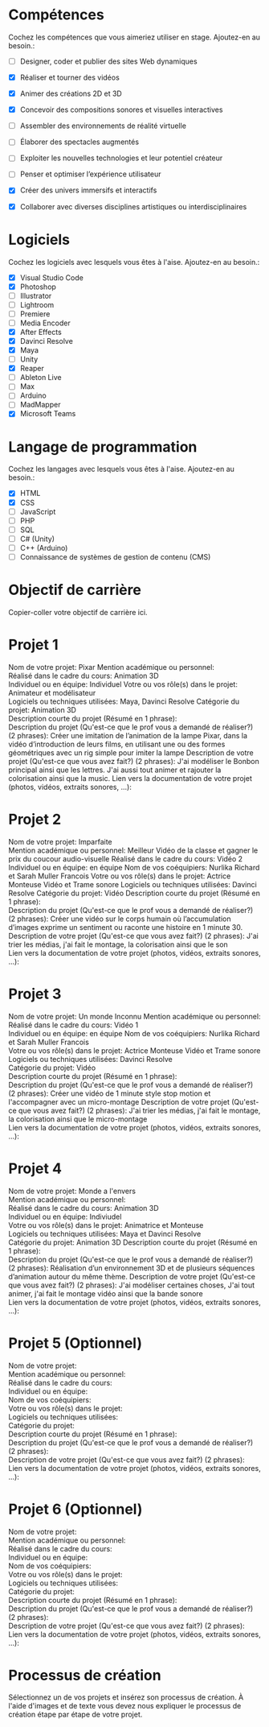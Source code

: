 # Compétences
Cochez les compétences que vous aimeriez utiliser en stage. Ajoutez-en au besoin.:     
- [ ] Designer, coder et publier des sites Web dynamiques    
- [x] Réaliser et tourner des vidéos    
- [x] Animer des créations 2D et 3D    
- [x] Concevoir des compositions sonores et visuelles interactives    
- [ ] Assembler des environnements de réalité virtuelle    
- [ ] Élaborer des spectacles augmentés    
- [ ] Exploiter les nouvelles technologies et leur potentiel créateur    
- [ ] Penser et optimiser l’expérience utilisateur    
- [x] Créer des univers immersifs et interactifs    
- [x] Collaborer avec diverses disciplines artistiques ou interdisciplinaires    


# Logiciels 
Cochez les logiciels avec lesquels vous êtes à l'aise. Ajoutez-en au besoin.:     
- [x] Visual Studio Code
- [x] Photoshop
- [ ] Illustrator
- [ ] Lightroom
- [ ] Premiere
- [ ] Media Encoder
- [x] After Effects
- [x] Davinci Resolve
- [x] Maya
- [ ] Unity
- [x] Reaper
- [ ] Ableton Live
- [ ] Max
- [ ] Arduino
- [ ] MadMapper
- [x] Microsoft Teams

# Langage de programmation
Cochez les langages avec lesquels vous êtes à l'aise. Ajoutez-en au besoin.:    
- [x] HTML
- [x] CSS
- [ ] JavaScript
- [ ] PHP
- [ ] SQL
- [ ] C# (Unity)
- [ ] C++ (Arduino)
- [ ] Connaissance de systèmes de gestion de contenu (CMS)

# Objectif de carrière
Copier-coller votre objectif de carrière ici. 

# Projet 1 
Nom de votre projet: Pixar
Mention académique ou personnel:     
Réalisé dans le cadre du cours: Animation 3D   
Individuel ou en équipe: Individuel
Votre ou vos rôle(s) dans le projet: Animateur et modélisateur  
Logiciels ou techniques utilisées: Maya, Davinci Resolve 
Catégorie du projet: Animation 3D    
Description courte du projet (Résumé en 1 phrase):  
Description du projet (Qu'est-ce que le prof vous a demandé de réaliser?) (2 phrases): Créer une imitation de l’animation de la lampe Pixar, dans la vidéo d’introduction de leurs films, en utilisant une ou des formes géométriques avec un rig simple pour imiter la lampe 
Description de votre projet (Qu'est-ce que vous avez fait?) (2 phrases): J'ai modéliser le Bonbon principal ainsi que les lettres. J'ai aussi tout animer et rajouter la colorisation ainsi que la music. 
Lien vers la documentation de votre projet (photos, vidéos, extraits sonores, ...):     

# Projet 2 
Nom de votre projet: Imparfaite  
Mention académique ou personnel: Meilleur Vidéo de la classe et gagner le prix du coucour audio-visuelle 
Réalisé dans le cadre du cours: Vidéo 2    
Individuel ou en équipe: en équipe 
Nom de vos coéquipiers: Nurlika Richard et Sarah Muller Francois
Votre ou vos rôle(s) dans le projet: Actrice Monteuse Vidéo et Trame sonore
Logiciels ou techniques utilisées: Davinci Resolve
Catégorie du projet: Vidéo
Description courte du projet (Résumé en 1 phrase):     
Description du projet (Qu'est-ce que le prof vous a demandé de réaliser?) (2 phrases):  Créer une vidéo sur le corps humain où l’accumulation d’images exprime un sentiment ou raconte une histoire en 1 minute 30.
Description de votre projet (Qu'est-ce que vous avez fait?) (2 phrases): J'ai trier les médias, j'ai fait le montage, la colorisation ainsi que le son    
Lien vers la documentation de votre projet (photos, vidéos, extraits sonores, ...):     


# Projet 3 
Nom de votre projet: Un monde Inconnu 
Mention académique ou personnel: 
Réalisé dans le cadre du cours: Vidéo 1       
Individuel ou en équipe: en équipe 
Nom de vos coéquipiers: Nurlika Richard et Sarah Muller Francois   
Votre ou vos rôle(s) dans le projet: Actrice Monteuse Vidéo et Trame sonore  
Logiciels ou techniques utilisées: Davinci Resolve   
Catégorie du projet: Vidéo     
Description courte du projet (Résumé en 1 phrase):     
Description du projet (Qu'est-ce que le prof vous a demandé de réaliser?) (2 phrases): Créer une vidéo de 1 minute style stop motion et l'accompagner avec un micro-montage
Description de votre projet (Qu'est-ce que vous avez fait?) (2 phrases):   J'ai trier les médias, j'ai fait le montage, la colorisation ainsi que le micro-montage  
Lien vers la documentation de votre projet (photos, vidéos, extraits sonores, ...):     

# Projet 4
Nom de votre projet: Monde a l'envers   
Mention académique ou personnel:     
Réalisé dans le cadre du cours: Animation 3D     
Individuel ou en équipe: Indiviudel       
Votre ou vos rôle(s) dans le projet: Animatrice et Monteuse    
Logiciels ou techniques utilisées: Maya et Davinci Resolve   
Catégorie du projet: Animation 3D
Description courte du projet (Résumé en 1 phrase):     
Description du projet (Qu'est-ce que le prof vous a demandé de réaliser?) (2 phrases): Réalisation d’un environnement 3D et de plusieurs séquences d’animation autour du même thème. 
Description de votre projet (Qu'est-ce que vous avez fait?) (2 phrases): J'ai modéliser certaines choses, J'ai tout animer, j'ai fait le montage vidéo ainsi que la bande sonore    
Lien vers la documentation de votre projet (photos, vidéos, extraits sonores, ...):     

# Projet 5 (Optionnel)
Nom de votre projet:     
Mention académique ou personnel:     
Réalisé dans le cadre du cours:        
Individuel ou en équipe:     
Nom de vos coéquipiers:      
Votre ou vos rôle(s) dans le projet:     
Logiciels ou techniques utilisées:    
Catégorie du projet:      
Description courte du projet (Résumé en 1 phrase):     
Description du projet (Qu'est-ce que le prof vous a demandé de réaliser?) (2 phrases):     
Description de votre projet (Qu'est-ce que vous avez fait?) (2 phrases):     
Lien vers la documentation de votre projet (photos, vidéos, extraits sonores, ...):     

# Projet 6 (Optionnel)
Nom de votre projet:     
Mention académique ou personnel:     
Réalisé dans le cadre du cours:        
Individuel ou en équipe:     
Nom de vos coéquipiers:      
Votre ou vos rôle(s) dans le projet:     
Logiciels ou techniques utilisées:    
Catégorie du projet:      
Description courte du projet (Résumé en 1 phrase):     
Description du projet (Qu'est-ce que le prof vous a demandé de réaliser?) (2 phrases):     
Description de votre projet (Qu'est-ce que vous avez fait?) (2 phrases):     
Lien vers la documentation de votre projet (photos, vidéos, extraits sonores, ...):     


# Processus de création
Sélectionnez un de vos projets et insérez son processus de création. À l'aide d'images et de texte vous devez nous expliquer le processus de création étape par étape de votre projet. 



